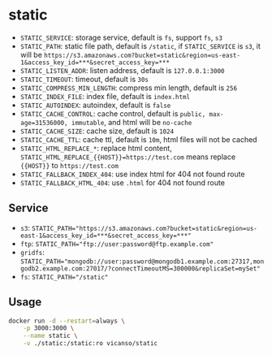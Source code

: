 # static

- `STATIC_SERVICE`: storage service, default is `fs`, support `fs`, `s3`
- `STATIC_PATH`: static file path, default is `/static`, if `STATIC_SERVICE` is `s3`, it will be `https://s3.amazonaws.com?bucket=static&region=us-east-1&access_key_id=***&secret_access_key=***`
- `STATIC_LISTEN_ADDR`: listen address, default is `127.0.0.1:3000`
- `STATIC_TIMEOUT`: timeout, default is `30s`
- `STATIC_COMPRESS_MIN_LENGTH`: compress min length, default is `256`
- `STATIC_INDEX_FILE`: index file, default is `index.html`
- `STATIC_AUTOINDEX`: autoindex, default is `false`
- `STATIC_CACHE_CONTROL`: cache control, default is `public, max-age=31536000, immutable`, and html will be `no-cache`
- `STATIC_CACHE_SIZE`: cache size, default is `1024`
- `STATIC_CACHE_TTL`: cache ttl, default is `10m`, html files will not be cached
- `STATIC_HTML_REPLACE_*`: replace html content, `STATIC_HTML_REPLACE_{{HOST}}=https://test.com` means replace `{{HOST}}` to `https://test.com`
- `STATIC_FALLBACK_INDEX_404`: use index html for 404 not found route
- `STATIC_FALLBACK_HTML_404`: use `.html` for 404 not found route


## Service

- `s3`: `STATIC_PATH="https://s3.amazonaws.com?bucket=static&region=us-east-1&access_key_id=***&secret_access_key=***"`
- `ftp`: `STATIC_PATH="ftp://user:password@ftp.example.com"`
- `gridfs`: `STATIC_PATH="mongodb://user:password@mongodb1.example.com:27317,mongodb2.example.com:27017/?connectTimeoutMS=300000&replicaSet=mySet"`
- `fs`: `STATIC_PATH="/static"`


## Usage

```bash
docker run -d --restart=always \
    -p 3000:3000 \
    --name static \
    -v ./static:/static:ro vicanso/static 
```